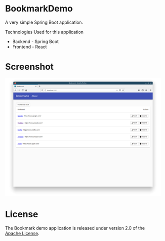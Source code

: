 # BookmarkDemo
A very simple Spring Boot application.

Technologies Used for this application
* Backend - Spring Boot
* Frontend - React


# Screenshot
![screenshot.png](screenshot.png)


# License

The Bookmark demo application is released under version 2.0 of the [Apache License](https://www.apache.org/licenses/LICENSE-2.0).